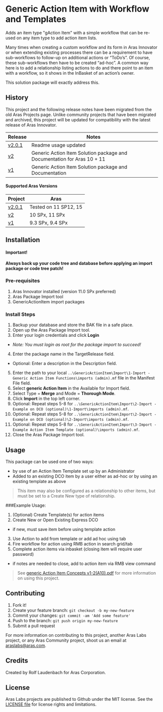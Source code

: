 # Generic Action Item with Workflow and Templates

Adds an item type "gAction Item" with a simple workflow that can be re-used on any item type to add action item lists.

Many times when creating a custom workflow and its form in Aras Innovator or when extending existing processes there can be a requirement to have sub-workflows to follow-up on additional actions or “ToDo’s”. Of course, these sub-workflows then have to be created “ad-hoc”. A common way here is to add a relationship listing actions to do and there point to an item with a workflow, so it shows in the InBasket of an action’s owner.

This solution package will exactly address this.

## History

This project and the following release notes have been migrated from the old Aras Projects page. Unlike community projects that have been migrated and archived, this project will be updated for compatibility with the latest release of Aras Innovator.

Release | Notes
--------|--------
[v2.0.1](https://github.com/ArasLabs/generic-action-item/releases/tag/v2.0.1) | Readme usage updated
[v2](https://github.com/ArasLabs/generic-action-item/releases/tag/v2) | Generic Action Item Solution package and Documentation for Aras 10 + 11
[v1](https://github.com/ArasLabs/generic-action-item/releases/tag/v1) | Generic Action Item Solution package and Documentation

#### Supported Aras Versions

Project | Aras
--------|------
[v2.0.1](https://github.com/ArasLabs/generic-action-item/releases/tag/v2.0.1) | Tested on 11 SP12, 15
[v2](https://github.com/ArasLabs/generic-action-item/releases/tag/v2) | 10 SPx, 11 SPx
[v1](https://github.com/ArasLabs/generic-action-item/releases/tag/v1) | 9.3 SPx, 9.4 SPx

## Installation

#### Important!
**Always back up your code tree and database before applying an import package or code tree patch!**

### Pre-requisites

1. Aras Innovator installed (version 11.0 SPx preferred)
2. Aras Package Import tool
3. GenericActionItem import packages

### Install Steps

1. Backup your database and store the BAK file in a safe place.
2. Open up the Aras Package Import tool.
3. Enter your login credentials and click **Login**
  * _Note: You must login as root for the package import to succeed!_
4. Enter the package name in the TargetRelease field.
  * Optional: Enter a description in the Description field.
5. Enter the path to your local `..\GenericActionItem\Import\1-Import - Generic Action Item Functions\imports (admin).mf` file in the Manifest File field.
6. Select **generic Action Item** in the Available for Import field.
7. Select Type = **Merge** and Mode = **Thorough Mode**.
8. Click **Import** in the top left corner.
9. Optional: Repeat steps 5-8 for `..\GenericActionItem\Import\2-Import - Example on DCO (optional)\1-Import\imports (admin).mf`.
10. Optional: Repeat steps 5-8 for `..\GenericActionItem\Import\2-Import - Example on DCO (optional)\2-Import\imports (admin).mf`.
11. Optional: Repeat steps 5-8 for `..\GenericActionItem\Import\3-Import - Example Action Item Template (optional)\imports (admin).mf`.
12. Close the Aras Package Import tool.

## Usage
This package can be used one of two ways:
* by use of an Action Item Template set up by an Administrator
* Added to an existing DCO item by a user either as ad-hoc or by using an existing template as above

> This item may also be configured as a relationship to other items, but must be set to a Create New type of relationship.

###Example Usage: 
1. (Optional) Create Template(s) for action items
2. Create New or Open Existing Express DCO
  * if new, must save item before using template action
3. Use Action to add from template or add ad hoc using tab
4. Fire workflow for action using RMB action in search grid/tab
5. Complete action items via inbasket (closing item will require user password)
  * if notes are needed to close, add to action item via RMB view command

> See [generic Action Item Concepts v1-2(A10).pdf](./Documentation/generic%20Action%20Item%20Concepts%20v1-2(A10).pdf) for more information on using this project.

## Contributing

1. Fork it!
2. Create your feature branch: `git checkout -b my-new-feature`
3. Commit your changes: `git commit -am 'Add some feature'`
4. Push to the branch: `git push origin my-new-feature`
5. Submit a pull request

For more information on contributing to this project, another Aras Labs project, or any Aras Community project, shoot us an email at araslabs@aras.com.

## Credits

Created by Rolf Laudenbach for Aras Corporation.

## License

Aras Labs projects are published to Github under the MIT license. See the [LICENSE file](./LICENSE.md) for license rights and limitations.
